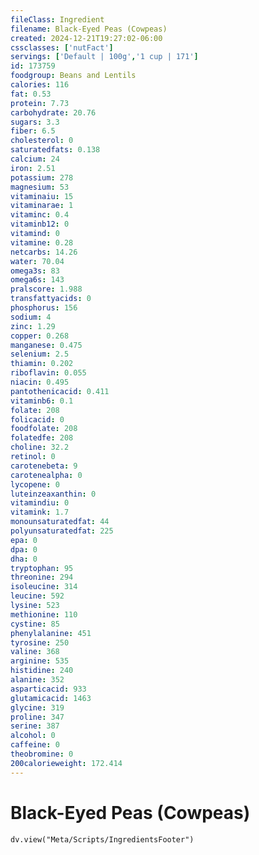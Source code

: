 ```yaml
---
fileClass: Ingredient
filename: Black-Eyed Peas (Cowpeas)
created: 2024-12-21T19:27:02-06:00
cssclasses: ['nutFact']
servings: ['Default | 100g','1 cup | 171']
id: 173759
foodgroup: Beans and Lentils
calories: 116
fat: 0.53
protein: 7.73
carbohydrate: 20.76
sugars: 3.3
fiber: 6.5
cholesterol: 0
saturatedfats: 0.138
calcium: 24
iron: 2.51
potassium: 278
magnesium: 53
vitaminaiu: 15
vitaminarae: 1
vitaminc: 0.4
vitaminb12: 0
vitamind: 0
vitamine: 0.28
netcarbs: 14.26
water: 70.04
omega3s: 83
omega6s: 143
pralscore: 1.988
transfattyacids: 0
phosphorus: 156
sodium: 4
zinc: 1.29
copper: 0.268
manganese: 0.475
selenium: 2.5
thiamin: 0.202
riboflavin: 0.055
niacin: 0.495
pantothenicacid: 0.411
vitaminb6: 0.1
folate: 208
folicacid: 0
foodfolate: 208
folatedfe: 208
choline: 32.2
retinol: 0
carotenebeta: 9
carotenealpha: 0
lycopene: 0
luteinzeaxanthin: 0
vitamindiu: 0
vitamink: 1.7
monounsaturatedfat: 44
polyunsaturatedfat: 225
epa: 0
dpa: 0
dha: 0
tryptophan: 95
threonine: 294
isoleucine: 314
leucine: 592
lysine: 523
methionine: 110
cystine: 85
phenylalanine: 451
tyrosine: 250
valine: 368
arginine: 535
histidine: 240
alanine: 352
asparticacid: 933
glutamicacid: 1463
glycine: 319
proline: 347
serine: 387
alcohol: 0
caffeine: 0
theobromine: 0
200calorieweight: 172.414
---
```


# Black-Eyed Peas (Cowpeas)

```dataviewjs
dv.view("Meta/Scripts/IngredientsFooter")
```